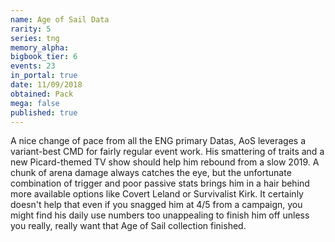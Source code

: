```yaml
---
name: Age of Sail Data
rarity: 5
series: tng
memory_alpha:
bigbook_tier: 6
events: 23
in_portal: true
date: 11/09/2018
obtained: Pack
mega: false
published: true
---
```


A nice change of pace from all the ENG primary Datas, AoS leverages a variant-best CMD for fairly regular event work. His smattering of traits and a new Picard-themed TV show should help him rebound from a slow 2019. A chunk of arena damage always catches the eye, but the unfortunate combination of trigger and poor passive stats brings him in a hair behind more available options like Covert Leland or Survivalist Kirk. It certainly doesn't help that even if you snagged him at 4/5 from a campaign, you might find his daily use numbers too unappealing to finish him off unless you really, really want that Age of Sail collection finished.
